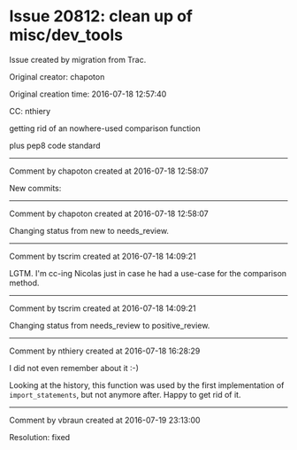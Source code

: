 # Issue 20812: clean up of misc/dev_tools

Issue created by migration from Trac.

Original creator: chapoton

Original creation time: 2016-07-18 12:57:40

CC:  nthiery

getting rid of an nowhere-used comparison function

plus pep8 code standard


---

Comment by chapoton created at 2016-07-18 12:58:07

New commits:


---

Comment by chapoton created at 2016-07-18 12:58:07

Changing status from new to needs_review.


---

Comment by tscrim created at 2016-07-18 14:09:21

LGTM. I'm cc-ing Nicolas just in case he had a use-case for the comparison method.


---

Comment by tscrim created at 2016-07-18 14:09:21

Changing status from needs_review to positive_review.


---

Comment by nthiery created at 2016-07-18 16:28:29

I did not even remember about it :-)

Looking at the history, this function was used by the first implementation of `import_statements`, but not anymore after. Happy to get rid of it.


---

Comment by vbraun created at 2016-07-19 23:13:00

Resolution: fixed
